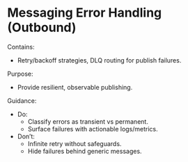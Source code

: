 # Messaging Error Handling (Outbound)

Contains:

- Retry/backoff strategies, DLQ routing for publish failures.

Purpose:

- Provide resilient, observable publishing.

Guidance:

- Do:
    - Classify errors as transient vs permanent.
    - Surface failures with actionable logs/metrics.
- Don’t:
    - Infinite retry without safeguards.
    - Hide failures behind generic messages.

